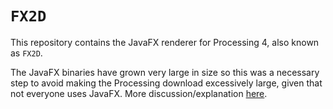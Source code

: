 # `FX2D`

This repository contains the JavaFX renderer for Processing 4, also known as `FX2D`. 

The JavaFX binaries have grown very large in size so this was a necessary step to avoid making the Processing download excessively large, given that not everyone uses JavaFX. More discussion/explanation [here](https://github.com/processing/processing4/issues/348).
